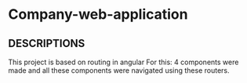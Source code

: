 # Company-web-application
## DESCRIPTIONS
This project is based on routing in angular For this: 4 components were made and all these components were navigated using these routers.
